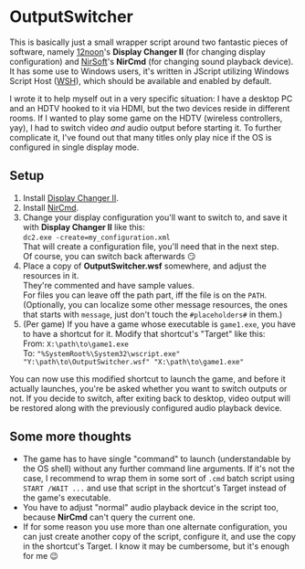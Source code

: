 # OutputSwitcher

This is basically just a small wrapper script around two fantastic pieces of software, namely
[12noon](https://12noon.com/)'s **Display Changer II** (for changing display configuration) and
[NirSoft](https://nirsoft.net/)'s **NirCmd** (for changing sound playback device).  
It has some use to Windows users, it's written in JScript utilizing Windows Script Host
([WSH](https://en.wikipedia.org/wiki/Windows_Script_Host)), which should be available and enabled by default.

I wrote it to help myself out in a very specific situation: I have a desktop PC and an HDTV hooked to it via HDMI,
but the two devices reside in different rooms. If I wanted to play some game on the HDTV (wireless controllers, yay),
I had to switch video *and* audio output before starting it. To further complicate it, I've found out that many titles
only play nice if the OS is configured in single display mode.

## Setup

1. Install [Display Changer II](https://12noon.com/?page_id=641).
2. Install [NirCmd](https://nirsoft.net/utils/nircmd.html).
3. Change your display configuration you'll want to switch to, and save it with **Display Changer II** like this:  
`dc2.exe -create=my_configuration.xml`  
That will create a configuration file, you'll need that in the next step.  
Of course, you can switch back afterwards :smirk:
4. Place a copy of **OutputSwitcher.wsf** somewhere, and adjust the resources in it.  
They're commented and have sample values.  
For files you can leave off the path part, iff the file is on the `PATH`.  
(Optionally, you can localize some other message resources, the ones that starts with `message`, just don't touch the
`#placeholders#` in them.)
5. (Per game) If you have a game whose executable is `game1.exe`, you have to have a shortcut for it. Modify that
shortcut's "Target" like this:  
From: `X:\path\to\game1.exe`  
To: `"%SystemRoot%\System32\wscript.exe" "Y:\path\to\OutputSwitcher.wsf" "X:\path\to\game1.exe"`

You can now use this modified shortcut to launch the game, and before it actually launches, you're be asked whether you
want to switch outputs or not. If you decide to switch, after exiting back to desktop, video output will be restored
along with the previously configured audio playback device.

## Some more thoughts

* The game has to have single "command" to launch (understandable by the OS shell) without any further command line
arguments. If it's not the case, I recommend to wrap them in some sort of `.cmd` batch script using `START /WAIT ...`
and use that script in the shortcut's Target instead of the game's executable.
* You have to adjust "normal" audio playback device in the script too, because **NirCmd** can't query the current one.
* If for some reason you use more than one alternate configuration, you can just create another copy of the script,
configure it, and use the copy in the shortcut's Target. I know it may be cumbersome, but it's enough for me :wink:
